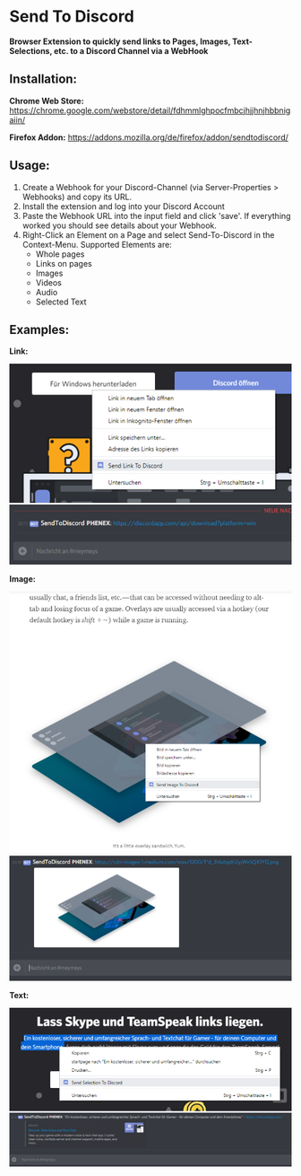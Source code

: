 # Send To Discord

**Browser Extension to quickly send links to Pages, Images, Text-Selections, etc. to a Discord Channel via a WebHook**

## Installation:
**Chrome Web Store:** https://chrome.google.com/webstore/detail/fdhmmlghpocfmbcjhjjhnjhbbnigaiin/

**Firefox Addon:** https://addons.mozilla.org/de/firefox/addon/sendtodiscord/

## Usage:
1. Create a Webhook for your Discord-Channel (via Server-Properties > Webhooks) and copy its URL.
1. Install the extension and log into your Discord Account
1. Paste the Webhook URL into the input field and click 'save'. If everything worked you should see details about your Webhook.
1. Right-Click an Element on a Page and select Send-To-Discord in the Context-Menu.
Supported Elements are: 
    * Whole pages
    * Links on pages
    * Images
    * Videos
    * Audio
    * Selected Text

## Examples:

**Link:**

![sendlink](images/sendlink.png)
![sendlinkresult](images/result1.png)

**Image:**

![sendlink](images/sendimage.png)
![sendlinkresult](images/result2.png)

**Text:**

![sendlink](images/sendselection.png)
![sendlinkresult](images/result3.png)
